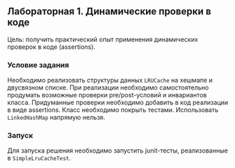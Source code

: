 ## Лабораторная 1. Динамические проверки в коде

Цель: получить практический опыт применения динамических проверок в коде (assertions).

### Условие задания

Необходимо реализовать структуры данных `LRUCache` на хешмапе и двусвязном списке. При реализации необходимо самостоятельно продумать возможные проверки pre/post-условий и инвариантов класса. Придуманные проверки необходимо добавить в код реализации в виде assertions. Класс необходимо покрыть тестами. Использовать `LinkedHashMap` напрямую нельзя.

### Запуск

Для запуска решения необходимо запустить junit-тесты, реализованные в `SimpleLruCacheTest`.